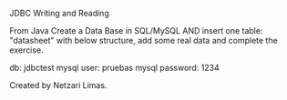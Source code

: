 JDBC Writing and Reading

From Java Create a Data Base in SQL/MySQL AND insert one table: "datasheet"
with below structure, add some real data and complete the exercise.

db: jdbctest
mysql user: pruebas
mysql password: 1234

Created by Netzari Limas.
